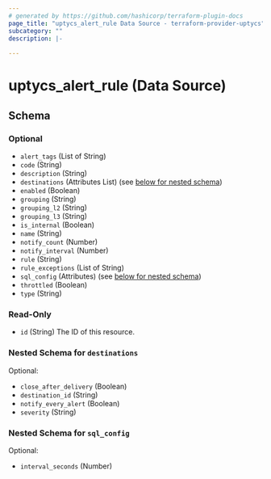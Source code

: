 ```yaml
---
# generated by https://github.com/hashicorp/terraform-plugin-docs
page_title: "uptycs_alert_rule Data Source - terraform-provider-uptycs"
subcategory: ""
description: |-
  
---
```


# uptycs_alert_rule (Data Source)





<!-- schema generated by tfplugindocs -->
## Schema

### Optional

- `alert_tags` (List of String)
- `code` (String)
- `description` (String)
- `destinations` (Attributes List) (see [below for nested schema](#nestedatt--destinations))
- `enabled` (Boolean)
- `grouping` (String)
- `grouping_l2` (String)
- `grouping_l3` (String)
- `is_internal` (Boolean)
- `name` (String)
- `notify_count` (Number)
- `notify_interval` (Number)
- `rule` (String)
- `rule_exceptions` (List of String)
- `sql_config` (Attributes) (see [below for nested schema](#nestedatt--sql_config))
- `throttled` (Boolean)
- `type` (String)

### Read-Only

- `id` (String) The ID of this resource.

<a id="nestedatt--destinations"></a>
### Nested Schema for `destinations`

Optional:

- `close_after_delivery` (Boolean)
- `destination_id` (String)
- `notify_every_alert` (Boolean)
- `severity` (String)


<a id="nestedatt--sql_config"></a>
### Nested Schema for `sql_config`

Optional:

- `interval_seconds` (Number)


